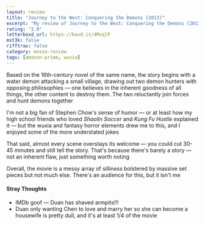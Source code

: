 ```yaml
---
layout: review
title: "Journey to the West: Conquering the Demons (2013)"
excerpt: "My review of Journey to the West: Conquering the Demons (2013)"
rating: "2.0"
letterboxd_url: https://boxd.it/4MvqlP
mst3k: false
rifftrax: false
category: movie-review
tags: [amazon-prime, wuxia]
---
```


Based on the 16th-century novel of the same name, the story begins with a water demon attacking a small village, drawing out two demon hunters with opposing philosophies — one believes in the inherent goodness of all things, the other content to destroy them. The two reluctantly join forces and hunt demons together

I'm not a big fan of Stephen Chow's sense of humor — or at least how my high school friends who loved <i>Shaolin Soccer</i> and <i>Kung Fu Hustle</i> explained it — but the wuxia and fantasy horror elements drew me to this, and I enjoyed some of the more understated jokes

That said, almost every scene overstays its welcome — you could cut 30-45 minutes and still tell the story. That's because there's barely a story — not an inherent flaw, just something worth noting

Overall, the movie is a messy array of silliness bolstered by massive set pieces but not much else. There's an audience for this, but it isn't me

#### Stray Thoughts

- IMDb goof — Duan has shaved armpits!!!
- Duan only wanting Chen to love and marry her so she can become a housewife is pretty dull, and it's at least 1/4 of the movie
